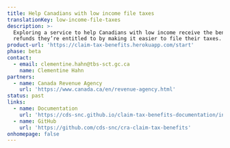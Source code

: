 ```yaml
---
title: Help Canadians with low income file taxes
translationKey: low-income-file-taxes
description: >-
  Exploring a service to help Canadians with low income receive the benefits and
  refunds they’re entitled to by making it easier to file their taxes.
product-url: 'https://claim-tax-benefits.herokuapp.com/start'
phase: beta
contact:
  - email: clementine.hahn@tbs-sct.gc.ca
    name: Clementine Hahn
partners:
  - name: Canada Revenue Agency
    url: 'https://www.canada.ca/en/revenue-agency.html'
status: past
links: 
  - name: Documentation
    url: 'https://cds-snc.github.io/claim-tax-benefits-documentation/information-about-claim-tax-benefits/'
  - name: GitHub
    url: 'https://github.com/cds-snc/cra-claim-tax-benefits'
onhomepage: false
---
```


